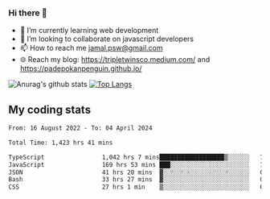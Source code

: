 ### Hi there 👋

<!--
**padepokanpenguin/padepokanpenguin** is a ✨ _special_ ✨ repository because its `README.md` (this file) appears on your GitHub profile.
-->

- 🌱 I’m currently learning  web development
- 👯 I’m looking to collaborate on javascript developers
- 📫 How to reach me jamal.psw@gmail.com
- 🌐 Reach my blog:
   https://tripletwinsco.medium.com/ and
   https://padepokanpenguin.github.io/

![Anurag's github stats](https://github-readme-stats.vercel.app/api?username=padepokanpenguin&count_private=true&disable_animations=false&show_icons=true&theme=default)
[![Top Langs](https://github-readme-stats.vercel.app/api/top-langs/?username=padepokanpenguin&theme=default&layout=compact)](https://github.com/padepokanpenguin)

## My coding stats

<!--START_SECTION:waka-->

```txt
From: 16 August 2022 - To: 04 April 2024

Total Time: 1,423 hrs 41 mins

TypeScript                1,042 hrs 7 mins██████████████████▒░░░░░░   73.20 %
JavaScript                169 hrs 53 mins ███░░░░░░░░░░░░░░░░░░░░░░   11.93 %
JSON                      41 hrs 20 mins  ▓░░░░░░░░░░░░░░░░░░░░░░░░   02.90 %
Bash                      33 hrs 27 mins  ▓░░░░░░░░░░░░░░░░░░░░░░░░   02.35 %
CSS                       27 hrs 1 min    ▒░░░░░░░░░░░░░░░░░░░░░░░░   01.90 %
```

<!--END_SECTION:waka-->


